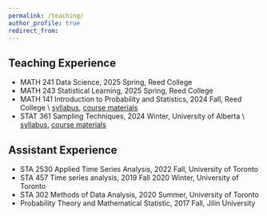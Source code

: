 ```yaml
---
permalink: /teaching/
author_profile: true
redirect_from: 
---
```


## Teaching Experience

* MATH 241 Data Science, 2025 Spring, Reed College 
* MATH 243 Statistical Learning, 2025 Spring, Reed College   
* MATH 141 Introduction to Probability and Statistics, 2024 Fall, Reed College \\
  [syllabus](http://yc-stats.github.io/files/Math_141_Syllabus.pdf), [course materials](https://drive.google.com/file/d/10UQg_xWUS_FZUNLASSbIwYLJXF0knrbr/view?usp=sharing)
* STAT 361 Sampling Techniques, 2024 Winter, University of Alberta \\
  [syllabus](http://yc-stats.github.io/files/2024-Winterl-STAT361-Q2-Syllabus.pdf), [course materials](https://drive.google.com/drive/folders/1besuGxOZdGBu1zw2kiazAwj6vQTVjpJa?usp=sharing)

## Assistant Experience
* STA 2530 Applied Time Series Analysis, 2022 Fall, University of Toronto
* STA 457 Time series analysis, 2019 Fall 2020 Winter, University of Toronto
* STA 302 Methods of Data Analysis, 2020 Summer, University of Toronto
* Probability Theory and Mathematical Statistic, 2017 Fall, Jilin University

